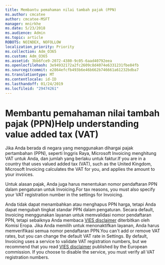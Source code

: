 ```yaml
---
title: Membantu pemahaman nilai tambah pajak (PPN)
ms.author: cmcatee
author: cmcatee-MSFT
manager: mnirkhe
ms.date: 5/23/2018
ms.audience: Admin
ms.topic: article
ROBOTS: NOINDEX, NOFOLLOW
localization_priority: Priority
ms.collection: Adm_O365
ms.custom: Adm_O365
ms.assetid: 3bb6fce9-2072-4380-9c05-6aad40792eea
ms.openlocfilehash: 3e94932172a2fc2609c8d4074e6331231fbe84fb
ms.sourcegitcommit: e2864efcfb493b6e46b662b746661a61232bdba7
ms.translationtype: MT
ms.contentlocale: id-ID
ms.lasthandoff: 01/24/2019
ms.locfileid: "29474261"
---
```

# <a name="help-understanding-value-added-tax-vat"></a><span data-ttu-id="f7009-102">Membantu pemahaman nilai tambah pajak (PPN)</span><span class="sxs-lookup"><span data-stu-id="f7009-102">Help understanding value added tax (VAT)</span></span>

<span data-ttu-id="f7009-103">Jika Anda berada di negara yang menggunakan dihargai pajak pertambahan (PPN), seperti Inggris Raya, Microsoft Invoicing menghitung VAT untuk Anda, dan jumlah yang berlaku untuk faktur.</span><span class="sxs-lookup"><span data-stu-id="f7009-103">If you are in a country that uses valued added tax (VAT), such as the United Kingdom, Microsoft Invoicing calculates the VAT for you, and applies the amount to your invoices.</span></span>
  
<span data-ttu-id="f7009-104">Untuk alasan pajak, Anda juga harus menentukan nomor pendaftaran PPN dalam pengaturan untuk Invoicing.</span><span class="sxs-lookup"><span data-stu-id="f7009-104">For tax reasons, you must also specify your VAT registration number in the settings for Invoicing.</span></span>
  
<span data-ttu-id="f7009-p101">Anda tidak dapat menambahkan atau menghapus PPN harga, tetapi Anda dapat mengubah tingkat standar PPN dalam pengaturan. Secara default, Invoicing menggunakan layanan untuk memvalidasi nomor pendaftaran PPN, tetapi sebaiknya Anda membaca [VIES disclaimer](https://go.microsoft.com/fwlink/?LinkID=841741) diterbitkan oleh Komisi Eropa. Jika Anda memilih untuk menonaktifkan layanan, Anda harus memverifikasi semua nomor pendaftaran PPN.</span><span class="sxs-lookup"><span data-stu-id="f7009-p101">You can't add or remove VAT rates, but you can change the default VAT rate in Settings. By default, Invoicing uses a service to validate VAT registration numbers, but we recommend that you read [VIES disclaimer](https://go.microsoft.com/fwlink/?LinkID=841741) published by the European commission. If you choose to disable the service, you must verify all VAT registration numbers.</span></span> 
  

